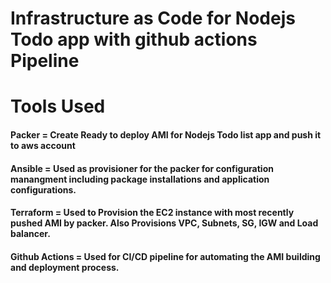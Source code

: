 # Infrastructure as Code for Nodejs Todo app with github actions Pipeline

# Tools Used

#### **Packer**    = Create Ready to deploy AMI for Nodejs Todo list app and push it to aws account
#### **Ansible**   = Used as provisioner for the packer for configuration manangment including package installations and application configurations.
#### **Terraform** = Used to Provision the EC2 instance with most recently pushed AMI by packer. Also Provisions VPC, Subnets, SG, IGW and Load balancer.
#### **Github Actions** = Used for CI/CD pipeline for automating the AMI building and deployment process.
